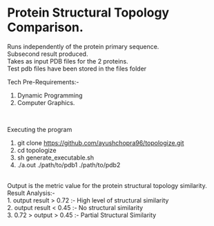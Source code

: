 # Protein Structural Topology Comparison.

Runs independently of the protein primary sequence.<br>
Subsecond result produced.<br>
Takes as input PDB files for the 2 proteins.<br>
Test pdb files have been stored in the files folder<br>

Tech Pre-Requirements:-
1. Dynamic Programming<br>
2. Computer Graphics.

<br>

Executing the program <br>
1. git clone https://github.com/ayushchopra96/topologize.git <br>
2. cd topologize <br>
3. sh generate_executable.sh <br>
4. ./a.out ./path/to/pdb1 ./path/to/pdb2 <br>
<br>
Output is the metric value for the protein structural topology similarity.
<br>
Result Analysis:-<br>
	1. output result > 0.72 :- High level of structural similarity<br>
	2. output result < 0.45 :- No structural similarity<br>
	3. 0.72 > output > 0.45 :- Partial Structural Similarity<br>